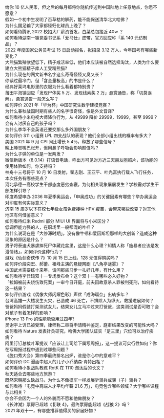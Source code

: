 给你 10 亿人民币，但之后的每月都将你随机传送到中国陆地上任意地点，你愿不愿意？  
假如一个初中生发明了百草枯的解药，能不能保送清华北大哈佛？  
为什么国足输了大家都怪归化球员上晚了？  
如何看待腾讯 2022 校招大厂薪资首发，白菜总包接近 40w ？  
如何看待湖南一镇党委书记系「爱马仕」皮带，官方回应称「系 140 元仿制品」？  
2022 年度国家公务员考试 15 日启动报名，拟招录 3.12 万人，今年国考有哪些新变化？  
大熊猫繁殖欲望低下，精子成活率低，他们本应该被自然选择淘汰，人类为什么要建立大熊猫精子库人工受精熊猫?  
为什么现在的网文新书名字这么奇奇怪怪又臭又长？  
你读过最冷门，但「含金量极高」的书是什么？  
经典好莱坞电影里的衣服为什么看着都特别贵？  
莆田平海镇回应「发现尸体奖 5 万、发现线索奖 2 万」悬赏通告，称「切莫误解」，悬赏通告一般怎么写？  
如何评价 2021 年「华为杯」中国研究生数学建模竞赛？  
为什么春秋战国时期有些人的名字很奇怪，像是外文音译?  
如何看待小米电视大师降价行为，从 49999 降价 29999，19999，甚至 9999？  
会有人讨厌自己的孩子吗？  
为什么李华不会英语还要交那么多外国朋友？  
如何评价 S11 小组赛 LPL 四支战队的表现？他们全部小组出线的概率有多大？  
美国 2021 年 9 月 CPI 同比增长 5.4％，释放了哪些信号？  
晚上睡觉嘴巴张开，但用鼻子呼吸会影响颜值吗？  
为什么子弹的单位是一发两发？  
微信新版本（8.0.14）打语音电话，呼出方可见对方近三天朋友圈照片，该功能的使用体验如何，你支持吗？  
神舟十三号将于 10 月 16 日发射，翟志刚、王亚平、叶光富执行载人飞行任务，本次任务有哪些亮点？  
河北承德一高校学生干部态度恶劣查寝，为何相关现象屡屡发生？学校需对学生干部怎样引导？  
印度希望申办 2036 年夏季奥运会，「申奥成功」的关键因素有哪些？举办奥运会对印度有何实际意义？  
济南 15 周岁以下在校七年级女孩免费接种 HPV 疫苗，会带来哪些改变？对其他地区有何借鉴意义？  
如何看待红米 Redmi 部分 MIUI UI 界面将与小米区分？  
低调但能力强的人，在职场里一般都混的咋样？  
为什么说现在是「大停滞时期」，没有像牛顿和爱因斯坦那样的大创新？造成这种现象的原因是什么？  
男子将泰迪犬暴虐摔死尸体藏花盆里，这是什么心理？知情人称「施暴者应该是发泄情绪」，如何评价这种行为？  
游戏《仙剑奇侠传 7》10 月 15 日上线，128 元值得购买吗？  
如何评价段奕宏、郝蕾、祖峰主演的悬疑网剧《八角亭谜雾》？  
中国武术需要练十来年，请问那些马步一扎好几年，有什么用？  
如何看待李佳琦双十一专场发布会？这个双十一有哪些必入好物？  
「拉姆被前夫烧伤致死案」一审今日开庭，前夫因故意杀人罪被判死刑，如何看待这一结果？  
如何评价游戏《偶像大师闪耀色彩》声优「成海瑠奈」出轨多年？  
台湾高雄一大楼发生火灾，已造成 46 死亡，不排除人为纵火，救援进展如何？  
爸爸妈妈假装打架测试女儿，结果女儿立马冲过来打爸爸，这类测试是否可取？会对孩子有着怎样的影响？  
iPhone 13 Pro 的性能能否用过四年?  
吴谢宇上诉已被受理，律师称二审将申请精神鉴定，庭审结果改变的可能性大吗？  
如何看待 Nature 发表针灸研究，哈佛大学团队证实「足三里」穴位可以治疗疾病？  
阿里钉钉总裁叶军提议「应该让上司给下属写周报」，这一提议可实行性如何？你在写周报过程中遇到过哪些问题？  
《脱口秀大会》第四季最终排名出炉，谁是你心中的意难平？  
如何评价 DC 漫画中超人的儿子小乔纳森·肯特出柜？  
如何看待小象战队教练 RotK 在 TI10 淘汰后的长文？  
秋天适合去哪些地方旅游？  
既然宋朝那么缺战马，为什么不像捻军一样发展驴骑兵或骡（子）骑兵？  
如何看待「电竞中高端人才平均年薪 21.6 万」，电竞包含哪些领域？大学哪些课程与此相关？  
你会不会因为一个人的外貌而不愿和他做朋友？  
《长津湖》票房已超越《复联 4》，最终票房能超越《战狼 2》吗？  
2021 年双十一，有哪些推荐值得买的家居好物？  
